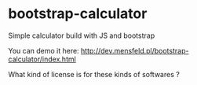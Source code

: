 # bootstrap-calculator
Simple calculator build with JS and bootstrap

You can demo it here: http://dev.mensfeld.pl/bootstrap-calculator/index.html

What kind of license is for these kinds of softwares ?
